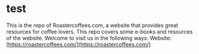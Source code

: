 # test
This is the repo of Roastercoffees.com, a website that provides great resources for coffee lovers.
This repo covers some e-books and resources of the website.
Welcome to visit us in the following ways:
Website:  [https://roastercoffees.com/](https://roastercoffees.com/)
